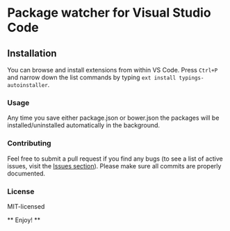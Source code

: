 # Package watcher for Visual Studio Code
## Installation 
You can browse and install extensions from within VS Code. Press `Ctrl+P` and narrow down the list commands by typing `ext install typings-autoinstaller`.

### Usage
Any time you save either package.json or bower.json the packages will be installed/uninstalled automatically in the background.

### Contributing
Feel free to submit a pull request if you find any bugs (to see a list of active issues, visit the [Issues section](https://github.com/jvitor83/typings-autoinstaller/issues)).
Please make sure all commits are properly documented.

### License
MIT-licensed

** Enjoy! **